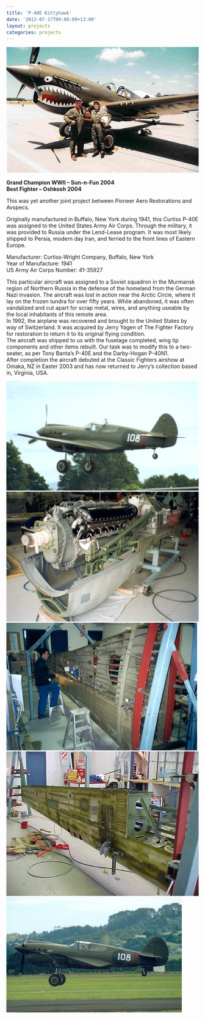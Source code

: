 ```yaml
---
title: 'P-40E Kittyhawk'
date: '2012-07-17T09:08:09+13:00'
layout: projects
categories: projects
---
```


![](/assets/img/projects/curtiss-p-40e-kittyhawk-2004/p-40e-kittyhawk-2004-1.jpg)

**Grand Champion WWII – Sun-n-Fun 2004**  
**Best Fighter – Oshkosh 2004**

This was yet another joint project between Pioneer Aero Restorations and Avspecs.

Originally manufactured in Buffalo, New York during 1941, this Curtiss P-40E was assigned to the United States Army Air Corps. Through the military, it was provided to Russia under the Lend-Lease program. It was most likely shipped to Persia, modern day Iran, and ferried to the front lines of Eastern Europe.

Manufacturer: Curtiss-Wright Company, Buffalo, New York  
Year of Manufacture: 1941  
US Army Air Corps Number: 41-35927

This particular aircraft was assigned to a Soviet squadron in the Murmansk region of Northern Russia in the defense of the homeland from the German Nazi invasion. The aircraft was lost in action near the Arctic Circle, where it lay on the frozen tundra for over fifty years. While abandoned, it was often vandalized and cut apart for scrap metal, wires, and anything useable by the local inhabitants of this remote area.  
In 1992, the airplane was recovered and brought to the United States by way of Switzerland. It was acquired by Jerry Yagen of The Fighter Factory for restoration to return it to its original flying condition.  
The aircraft was shipped to us with the fuselage completed, wing tip components and other items rebuilt. Our task was to modify this to a two-seater, as per Tony Banta’s P-40E and the Darby-Hogan P-40N1.  
After completion the aircraft debuted at the Classic Fighters airshow at Omaka, NZ in Easter 2003 and has now returned to Jerry’s collection based in, Virginia, USA.

![](/assets/img/projects/curtiss-p-40e-kittyhawk-2004/p-40e-kittyhawk-2004-2.jpg)
![](/assets/img/projects/curtiss-p-40e-kittyhawk-2004/p-40e-kittyhawk-2004-3.jpg)
![](/assets/img/projects/curtiss-p-40e-kittyhawk-2004/p-40e-kittyhawk-2004-4.jpg)
![](/assets/img/projects/curtiss-p-40e-kittyhawk-2004/p-40e-kittyhawk-2004-5.jpg)
![](/assets/img/projects/curtiss-p-40e-kittyhawk-2004/p-40e-kittyhawk-2004-6.jpg)
